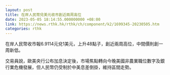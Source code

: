 ```yaml
---
layout: post
title: 在岸人民幣兌美元收市創近兩周高位
date: 2023-05-05 18:14:55.000000000 +08:00
link: https://news.rthk.hk/rthk/ch/component/k2/1699345-20230505.htm
categories: rthk
---
```


在岸人民幣收市報6.9114元兌1美元，上升48點子，創近兩周高位，中間價則創一周新低。

交易員說，歐美央行公布加息決定後，市場焦點轉向今晚美國非農業職位數字及銀行業危機發展，但人民幣仍受制於中美息差倒掛，維持區間走勢。
